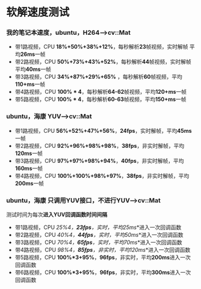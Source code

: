 # 软解速度测试

### 我的笔记本速度，ubuntu，H264-->cv::Mat

* 带1路视频，CPU **18%+50%+38%+12%**，每秒解析**23**帧视频，实时解帧  平均**26ms**一帧
* 带2路视频，CPU **50%+73%+43%+52%**，每秒解析**44**帧视频，实时解帧  平均**40ms**一帧
* 带3路视频，CPU **34%+87%+29%+65%** ，每秒解析**60**帧视频，平均**110+ms**一帧
* 带4路视频，CPU **100% * 4**，每秒解析**64-62**帧视频，平均**120+ms**一帧
* 带5路视频，CPU **100% * 4**，每秒解析**60-63**帧视频，平均**150+ms**一帧

### ubuntu，海康 YUV-->cv::Mat

* 带1路视频，CPU **56%+52%+47%+56%**，**24fps**，实时解帧，平均**45ms**一帧
* 带2路视频，CPU **92%+96%+98%+98%**，**38fps**，非实时解帧，平均**120ms**一帧
* 带3路视频，CPU **97%+97%+98%+94%**，**40fps**，非实时解帧，平均**160ms**一帧
* 带4路视频，CPU **100%+100%+98%+97%**，**38fps**，非实时解帧，平均**200ms**一帧

### ubuntu，海康 只调用YUV接口，不进行YUV-->cv::Mat

测试时间为每次**进入YUV回调函数时间间隔**

* 带1路视频，CPU **25%*4**，**23fps**，实时，平均**25ms**进入一次回调函数
* 带2路视频，CPU **40%*4**，**44fps**，实时，平均**50ms**进入一次回调函数
* 带3路视频，CPU **70%*4**，**65fps**，实时，平均**70ms**进入一次回调函数
* 带4路视频，CPU **98%*4**，**85fps**，非实时，平均**120ms**进入一次回调函数
* 带5路视频，CPU **100%*3+95%**，**96fps**，非实时，平均**200ms**进入一次回调函数
* 带6路视频，CPU **100%*3+95%**，**96fps**，非实时，平均**300ms**进入一次回调函数